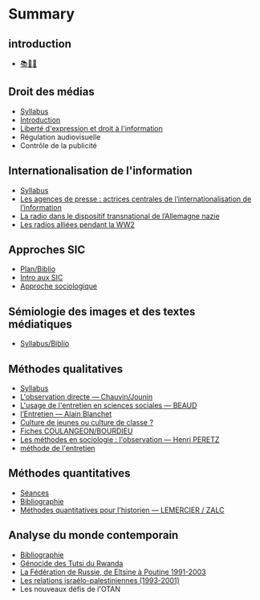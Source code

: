 # Summary

## introduction

* [📚🧠💢](README.md)

## Droit des médias

* [Syllabus](droit-des-medias/syllabus.md)
* [Introduction](introduction.md)
* [Liberté d'expression et droit à l'information](droit-des-medias/liblib.md)
* Régulation audiovisuelle
* Contrôle de la publicité

## Internationalisation de l'information

* [Syllabus](internationnalisation-de-la-communication/syllabus.md)
* [Les agences de presse : actrices centrales de l’internationalisation de l’information](internationnalisation-de-la-communication/les-agences-de-presse-actrices-centrales-de-linternationalisation-de-linformation.md)
* [La radio dans le dispositif transnational de l’Allemagne nazie](internationnalisation-de-la-communication/la-radio-dans-le-dispositif-transnational-de-lallemagne-nazie.md)
* [Les radios alliées pendant la WW2](internationnalisation-de-la-communication/les-radios-alliees-pendant-la-ww2.md)

## Approches SIC

* [Plan/Biblio](approches-sic/bibliographie.md)
* [Intro aux SIC](approches-sic/intro-aux-sic.md)
* [Approche sociologique](approches-sic/approche-sociologique.md)

## Sémiologie des images et des textes médiatiques

* [Syllabus/Biblio](semiologie-des-images-et-des-textes-mediatiques/intro.md)

## Méthodes qualitatives

* [Syllabus](methodes-qualitatives/syllabus.md)
* [L'observation directe — Chauvin/Jounin](methodes-qualitatives/lobservation-directe-chauvinjounin.md)
* [L'usage de l'entretien en sciences sociales — BEAUD](lusage-de-lentretien-en-sciences-sociales-beaud.md)
* [l’Entretien — Alain Blanchet](lentretien-alain-blanchet.md)
* [Culture de jeunes ou culture de classe ?](problematique-culture-de-jeunes-ou-culture-de-classe.md)
* [Fiches COULANGEON/BOURDIEU](fiches-coulangeonbourdieu.md)
* [Les méthodes en sociologie : l'observation — Henri PERETZ](methodes-qualitatives/les-methodes-en-sociologie-lobservation-henri-peretz.md)
* [méthode de l'entretien](methodes-qualitatives/methode-de-lentretien.md)

## Méthodes quantitatives

* [Séances](methodes-quanti/seance-1.md)
* [Bibliographie](bibliographie.md)
* [Méthodes quantitatives pour l'historien — LEMERCIER / ZALC](methodes-quanti/methodes-quantitatives-pour-lhistorien-lemercier-zalc.md)

## Analyse du monde contemporain

* [Bibliographie](analyse-du-monde-contemporain/bibliographie.md)
* [Génocide des Tutsi du Rwanda](analyse-du-monde-contemporain/genocide-des-tutsi-du-rwanda.md)
* [La Fédération de Russie, de Eltsine à Poutine 1991-2003](analyse-du-monde-contemporain/la-fede.md)
* [Les relations israélo-palestiniennes \(1993-2001\)](les-relations-israelo-palestiniennes-1993-2001.md)
* Les nouveaux défis de l'OTAN

